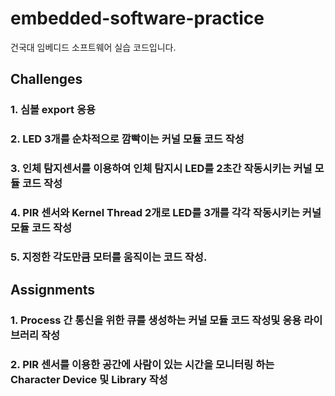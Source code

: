 ﻿# embedded-software-practice
건국대 임베디드 소프트웨어 실습 코드입니다.

## Challenges

### 1. 심볼 export 응용

### 2. LED 3개를 순차적으로 깜빡이는 커널 모듈 코드 작성

### 3. 인체 탐지센서를 이용하여 인체 탐지시 LED를 2초간 작동시키는 커널 모듈 코드 작성

### 4. PIR 센서와 Kernel Thread 2개로 LED를 3개를 각각 작동시키는 커널 모듈 코드 작성

### 5. 지정한 각도만큼 모터를 움직이는 코드 작성.

## Assignments

### 1. Process 간 통신을 위한 큐를 생성하는 커널 모듈 코드 작성및 응용 라이브러리 작성

### 2. PIR 센서를 이용한 공간에 사람이 있는 시간을 모니터링 하는 Character Device 및 Library 작성

